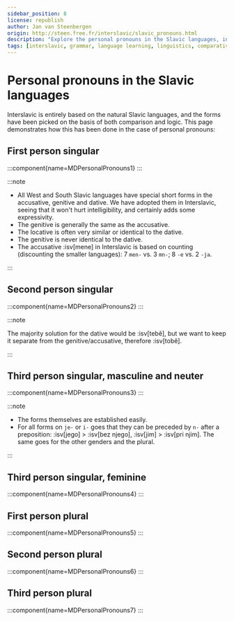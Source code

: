 ```yaml
---
sidebar_position: 8
license: republish
author: Jan van Steenbergen
origin: http://steen.free.fr/interslavic/slavic_pronouns.html
description: "Explore the personal pronouns in the Slavic languages, including natural, constructed, and fictional dialects, for a comprehensive linguistic comparison."
tags: [interslavic, grammar, language learning, linguistics, comparative, personal pronouns, pronouns, slavic languages]
---
```


# Personal pronouns in the Slavic languages

Interslavic is entirely based on the natural Slavic languages, and the forms have been picked on the basis of both comparison and logic. This page demonstrates how this has been done in the case of personal pronouns:

## First person singular

:::component{name=MDPersonalPronouns1}
:::

:::note

- All West and South Slavic languages have special short forms in the accusative, genitive and dative. We have adopted them in Interslavic, seeing that it won't hurt intelligibility, and certainly adds some expressivity.
- The genitive is generally the same as the accusative.
- The locative is often very similar or identical to the dative.
- The genitive is never identical to the dative.
- The accusative :isv[mene] in Interslavic is based on counting (discounting the smaller languages): 7 `men-` vs. 3 `mn-`; 8 `-e` vs. 2 `-ja`.

:::

## Second person singular

:::component{name=MDPersonalPronouns2}
:::

:::note

The majority solution for the dative would be :isv[tebě], but we want to keep it separate from the genitive/accusative, therefore :isv[tobě].

:::

## Third person singular, masculine and neuter

:::component{name=MDPersonalPronouns3}
:::

:::note

- The forms themselves are established easily.
- For all forms on `je-` or `i-` goes that they can be preceded by `n-` after a preposition: :isv[jego] > :isv[bez njego], :isv[jim] > :isv[pri njim]. The same goes for the other genders and the plural.

:::

## Third person singular, feminine

:::component{name=MDPersonalPronouns4}
:::

## First person plural

:::component{name=MDPersonalPronouns5}
:::

## Second person plural

:::component{name=MDPersonalPronouns6}
:::

## Third person plural

:::component{name=MDPersonalPronouns7}
:::
